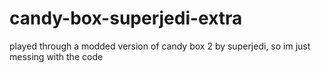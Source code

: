 # candy-box-superjedi-extra
played through a modded version of candy box 2 by superjedi, so im just messing with the code
